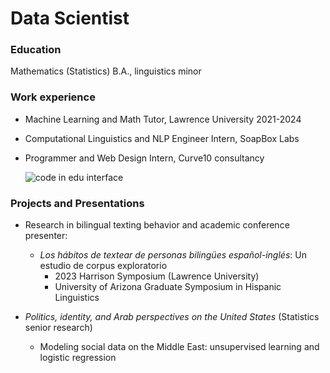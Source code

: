 # Data Scientist

### Education
Mathematics (Statistics) B.A., linguistics minor

### Work experience
- Machine Learning and Math Tutor, Lawrence University     2021-2024
- Computational Linguistics and NLP Engineer Intern, SoapBox Labs
- Programmer and Web Design Intern, Curve10 consultancy

  ![code in edu interface](/portfolio/images/VAcode.png)


### Projects and Presentations
- Research in bilingual texting behavior and academic conference presenter:
    - *Los hábitos de textear de personas bilingües español-inglés*: Un estudio de corpus exploratorio
       - 2023 Harrison Symposium (Lawrence University)
       - University of Arizona Graduate Symposium in Hispanic Linguistics
     
- *Politics, identity, and Arab perspectives on the United States* (Statistics senior research)
  - Modeling social data on the Middle East: unsupervised learning and logistic regression

